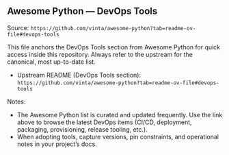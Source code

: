 ## Awesome Python — DevOps Tools

Source: `https://github.com/vinta/awesome-python?tab=readme-ov-file#devops-tools`

This file anchors the DevOps Tools section from Awesome Python for quick access inside this repository. Always refer to the upstream for the canonical, most up-to-date list.

- Upstream README (DevOps Tools section): `https://github.com/vinta/awesome-python?tab=readme-ov-file#devops-tools`

Notes:
- The Awesome Python list is curated and updated frequently. Use the link above to browse the latest DevOps items (CI/CD, deployment, packaging, provisioning, release tooling, etc.).
- When adopting tools, capture versions, pin constraints, and operational notes in your project’s docs.



